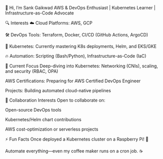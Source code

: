 👋 Hi, I’m Sank Gaikwad
AWS & DevOps Enthusiast | Kubernetes Learner | Infrastructure-as-Code Advocate

🔍 Interests
☁️ Cloud Platforms: AWS, GCP

🛠 DevOps Tools: Terraform, Docker, CI/CD (GitHub Actions, ArgoCD)

🚢 Kubernetes: Currently mastering K8s deployments, Helm, and EKS/GKE

🔥 Automation: Scripting (Bash/Python), Infrastructure-as-Code (IaC)

🌱 Current Focus
Deep-diving into Kubernetes: Networking (CNIs), scaling, and security (RBAC, OPA)

AWS Certifications: Preparing for AWS Certified DevOps Engineer

Projects: Building automated cloud-native pipelines

💞️ Collaboration Interests
Open to collaborate on:

Open-source DevOps tools

Kubernetes/Helm chart contributions

AWS cost-optimization or serverless projects

⚡ Fun Facts
Once deployed a Kubernetes cluster on a Raspberry Pi! 🍓

Automate everything—even my coffee maker runs on a cron job. ☕
<!---
Sank-Gaikwad/Sank-Gaikwad is a ✨ special ✨ repository because its `README.md` (this file) appears on your GitHub profile.
You can click the Preview link to take a look at your changes.
--->
